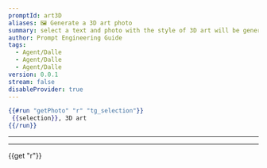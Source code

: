 ```yaml
---
promptId: art3D
aliases: 🖼️ Generate a 3D art photo
summary: select a text and photo with the style of 3D art will be generated using Dalle-2
author: Prompt Engineering Guide
tags:
  - Agent/Dalle
  - Agent/Dalle
  - Agent/Dalle
version: 0.0.1
stream: false
disableProvider: true
---
```

```handlebars
{{#run "getPhoto" "r" "tg_selection"}}
 {{selection}}, 3D art
{{/run}}
```
***
***
{{get "r"}}